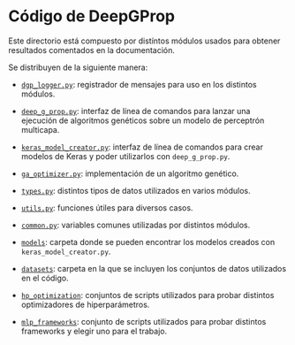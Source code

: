 # Código de DeepGProp

Este directorio está compuesto por distíntos módulos usados para obtener
resultados comentados en la documentación.

Se distribuyen de la siguiente manera:

- [`dgp_logger.py`]: registrador de mensajes para uso en los distintos
  módulos.
- [`deep_g_prop.py`]: interfaz de línea de comandos para lanzar una ejecución
  de algoritmos genéticos sobre un modelo de perceptrón multicapa.
- [`keras_model_creator.py`]: interfaz de línea de comandos para crear modelos de
  Keras y poder utilizarlos con `deep_g_prop.py`.
- [`ga_optimizer.py`]: implementación de un algoritmo genético.
- [`types.py`]: distintos tipos de datos utilizados en varios módulos.
- [`utils.py`]: funciones útiles para diversos casos.
- [`common.py`]: variables comunes utilizadas por distintos módulos.


- [`models`]: carpeta donde se pueden encontrar los modelos creados con
  `keras_model_creator.py`.
- [`datasets`]: carpeta en la que se incluyen los conjuntos de datos utilizados
  en el código.
- [`hp_optimization`]: conjuntos de scripts utilizados para probar distintos
  optimizadores de hiperparámetros.
- [`mlp_frameworks`]: conjunto de scripts utilizados para probar distintos
  frameworks y elegir uno para el trabajo.

<!-- URLs -->
[`dgp_logger.py`]: ./dgp_logger.py
[`deep_g_prop.py`]: ./deep_g_prop.py
[`keras_model_creator.py`]: ./keras_model_creator.py
[`ga_optimizer.py`]: ./ga_optimizer.py
[`types.py`]: ./types.py
[`utils.py`]: ./utils.py
[`common.py`]: ./common.py
[`models`]: ./models
[`datasets`]: ./datasets
[`hp_optimization`]: ./hp_optimization
[`mlp_frameworks`]: ./mlp_frameworks